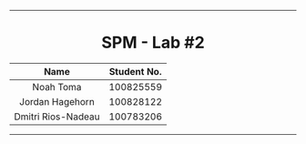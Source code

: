 <hr>
<div align="center">

# SPM - Lab #2

| Name | Student No. |
|:---:|:---:|
| Noah Toma | 100825559 |
| Jordan Hagehorn | 100828122 |
| Dmitri Rios-Nadeau | 100783206 |

</div>
<hr>
